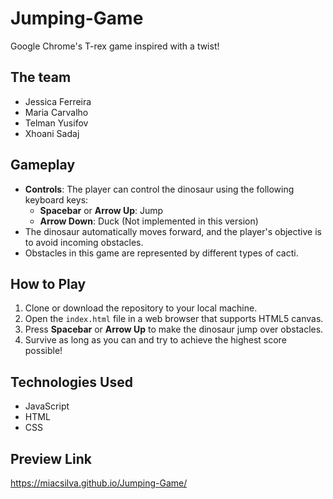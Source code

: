 # Jumping-Game

Google Chrome's T-rex game inspired with a twist!

## The team

- Jessica Ferreira
- Maria Carvalho
- Telman Yusifov
- Xhoani Sadaj

## Gameplay

- **Controls**: The player can control the dinosaur using the following keyboard keys:
  - **Spacebar** or **Arrow Up**: Jump
  - **Arrow Down**: Duck (Not implemented in this version)
- The dinosaur automatically moves forward, and the player's objective is to avoid incoming obstacles.
- Obstacles in this game are represented by different types of cacti.

## How to Play

1. Clone or download the repository to your local machine.
2. Open the `index.html` file in a web browser that supports HTML5 canvas.
3. Press **Spacebar** or **Arrow Up** to make the dinosaur jump over obstacles.
4. Survive as long as you can and try to achieve the highest score possible!

## Technologies Used

- JavaScript
- HTML
- CSS

## Preview Link

https://miacsilva.github.io/Jumping-Game/

